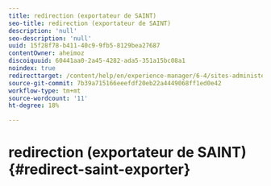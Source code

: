 ```yaml
---
title: redirection (exportateur de SAINT)
seo-title: redirection (exportateur de SAINT)
description: 'null'
seo-description: 'null'
uuid: 15f28f78-b411-40c9-9fb5-8129bea27687
contentOwner: aheimoz
discoiquuid: 60441aa0-2a45-4282-ada5-351a15bc08a1
noindex: true
redirecttarget: /content/help/en/experience-manager/6-4/sites-administering/adobeanalytics-classifications
source-git-commit: 7b39a715166eeefdf20eb22a4449068ff1ed0e42
workflow-type: tm+mt
source-wordcount: '11'
ht-degree: 18%

---
```



# redirection (exportateur de SAINT){#redirect-saint-exporter}

